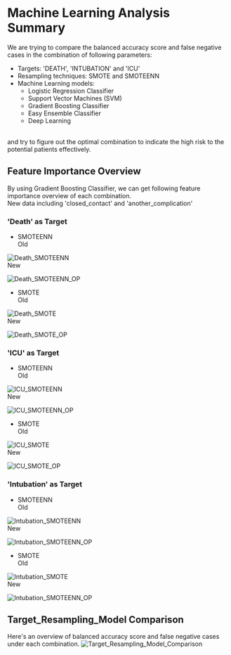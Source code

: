# Machine Learning Analysis Summary

We are trying to compare the balanced accuracy score and false negative cases in the combination of following parameters:
- Targets: 'DEATH', 'INTUBATION' and 'ICU' 
- Resampling techniques: SMOTE and SMOTEENN
- Machine Learning models: 
    - Logistic Regression Classifier
    - Support Vector Machines (SVM)
    - Gradient Boosting Classifier
    - Easy Ensemble Classifier
    - Deep Learning

<br>and try to figure out the optimal combination to indicate the high risk to the potential patients effectively.

## Feature Importance Overview
By using Gradient Boosting Classifier, we can get following feature importance overview of each combination.
<br>New data including 'closed_contact' and 'another_complication'

### 'Death' as Target 
- SMOTEENN
<br>Old

![Death_SMOTEENN](./Image/Death_SMOTEENN.png)
<br>New

![Death_SMOTEENN_OP](./Image/Death_SMOTEENN_OP.png)  

- SMOTE
<br>Old

![Death_SMOTE](./Image/Death_SMOTE.png)
<br>New

![Death_SMOTE_OP](./Image/Death_SMOTE_OP.png)

### 'ICU' as Target
- SMOTEENN
<br>Old

![ICU_SMOTEENN](./Image/ICU_SMOTEENN.png)
<br>New

![ICU_SMOTEENN_OP](./Image/ICU_SMOTEENN_OP.png)

- SMOTE
<br>Old

![ICU_SMOTE](./Image/ICU_SMOTE.png)
<br>New

![ICU_SMOTE_OP](./Image/ICU_SMOTE_OP.png)

### 'Intubation' as Target
- SMOTEENN
<br>Old

![Intubation_SMOTEENN](./Image/Intubation_SMOTEENN.png)
<br>New

![Intubation_SMOTEENN_OP](./Image/Intubation_SMOTEENN_OP.png)

- SMOTE
<br>Old

![Intubation_SMOTE](./Image/Intubation_SMOTE.png)
<br>New

![Intubation_SMOTEENN_OP](./Image/Intubation_SMOTEENN_OP.png)

## Target_Resampling_Model Comparison
Here's an overview of balanced accuracy score and false negative cases under each combination.
![Target_Resampling_Model_Comparison](./Image/Target_Resampling_Model_Comparison.png)
